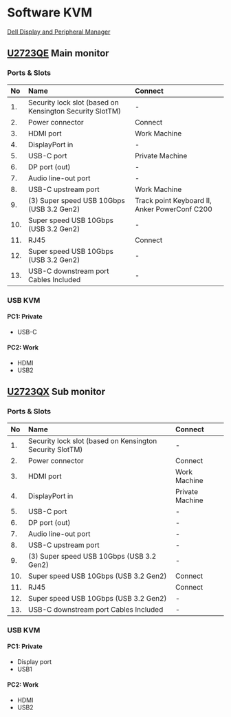 # Software KVM

[Dell Display and Peripheral Manager](https://www.dell.com/support/kbdoc/ja-jp/000201067/dell-display-and-peripheral-manager-for-macos)

## [U2723QE](https://www.dell.com/ja-jp/shop/dell-%E3%83%87%E3%82%B8%E3%82%BF%E3%83%AB-%E3%83%8F%E3%82%A4%E3%82%A8%E3%83%B3%E3%83%89-%E3%82%B7%E3%83%AA%E3%83%BC%E3%82%BA-27-4k-usb-c-%E3%83%8F%E3%83%96-%E3%83%A2%E3%83%8B%E3%82%BF%E3%83%BC-u2723qe/apd/210-bdzo/%E3%83%A2%E3%83%8B%E3%82%BF%E3%83%BC-%E3%83%A2%E3%83%8B%E3%82%BF%E3%83%BC%E7%94%A8%E5%91%A8%E8%BE%BA%E6%A9%9F%E5%99%A8) Main monitor

### Ports & Slots

| No  | Name                                                     | Connect                                       |
| :-- | :------------------------------------------------------- | :-------------------------------------------- |
| 1.  | Security lock slot (based on Kensington Security SlotTM) | -                                             |
| 2.  | Power connector                                          | Connect                                       |
| 3.  | HDMI port                                                | Work Machine                                  |
| 4.  | DisplayPort in                                           | -                                             |
| 5.  | USB-C port                                               | Private Machine                               |
| 6.  | DP port (out)                                            | -                                             |
| 7.  | Audio line-out port                                      | -                                             |
| 8.  | USB-C upstream port                                      | Work Machine                                  |
| 9.  | (3) Super speed USB 10Gbps (USB 3.2 Gen2)                | Track point Keyboard II, Anker PowerConf C200 |
| 10. | Super speed USB 10Gbps (USB 3.2 Gen2)                    | -                                             |
| 11. | RJ45                                                     | Connect                                       |
| 12. | Super speed USB 10Gbps (USB 3.2 Gen2)                    | -                                             |
| 13. | USB-C downstream port Cables Included                    | -                                             |

### USB KVM

#### PC1: Private

- USB-C

#### PC2: Work

- HDMI
- USB2

## [U2723QX](https://www.dell.com/ja-jp/shop/dell-%E3%83%87%E3%82%B8%E3%82%BF%E3%83%AB-%E3%83%8F%E3%82%A4%E3%82%A8%E3%83%B3%E3%83%89-%E3%82%B7%E3%83%AA%E3%83%BC%E3%82%BA-27-4k-usb-c-%E3%83%8F%E3%83%96-%E3%83%A2%E3%83%8B%E3%82%BF%E3%83%BC-u2723qe/apd/210-bdzo/%E3%83%A2%E3%83%8B%E3%82%BF%E3%83%BC-%E3%83%A2%E3%83%8B%E3%82%BF%E3%83%BC%E7%94%A8%E5%91%A8%E8%BE%BA%E6%A9%9F%E5%99%A8) Sub monitor

### Ports & Slots

| No  | Name                                                     | Connect         |
| :-- | :------------------------------------------------------- | :-------------- |
| 1.  | Security lock slot (based on Kensington Security SlotTM) | -               |
| 2.  | Power connector                                          | Connect         |
| 3.  | HDMI port                                                | Work Machine    |
| 4.  | DisplayPort in                                           | Private Machine |
| 5.  | USB-C port                                               | -               |
| 6.  | DP port (out)                                            | -               |
| 7.  | Audio line-out port                                      | -               |
| 8.  | USB-C upstream port                                      | -               |
| 9.  | (3) Super speed USB 10Gbps (USB 3.2 Gen2)                | -               |
| 10. | Super speed USB 10Gbps (USB 3.2 Gen2)                    | Connect         |
| 11. | RJ45                                                     | Connect         |
| 12. | Super speed USB 10Gbps (USB 3.2 Gen2)                    | -               |
| 13. | USB-C downstream port Cables Included                    | -               |

### USB KVM

#### PC1: Private

- Display port
- USB1

#### PC2: Work

- HDMI
- USB2
